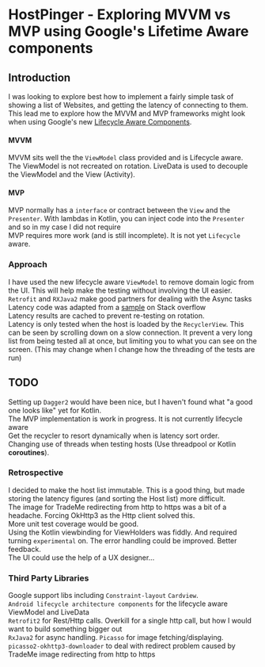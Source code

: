 # HostPinger - Exploring MVVM vs MVP using Google's Lifetime Aware components
 
## Introduction
I was looking to explore best how to implement a fairly simple task of showing a list of Websites, and getting the latency of connecting to them. 
This lead me to explore how the MVVM and MVP frameworks might look when using Google's new [Lifecycle Aware Components](https://developer.android.com/topic/libraries/architecture/lifecycle.html).<br>

#### MVVM
MVVM sits well the the `ViewModel` class provided and is Lifecycle aware. The ViewModel is not recreated on rotation. LiveData is used to decouple the ViewModel and the View (Activity).   
  
#### MVP
MVP normally has a `interface` or contract between the `View` and the `Presenter`. With lambdas in Kotlin, you can inject code into the `Presenter` and so in my case I did not require  
MVP requires more work (and is still incomplete). It is not yet `Lifecycle` aware.

### Approach
I have used the new lifecycle aware `ViewModel` to remove domain logic from the UI. This will help make the testing without involving the UI easier.<br>
`Retrofit` and `RXJava2` make good partners for dealing with the Async tasks<br>
Latency code was adapted from a [sample](https://stackoverflow.com/a/37868059/113012) on Stack overflow <br>
Latency results are cached to prevent re-testing on rotation.<br>
Latency is only tested when the host is loaded by the `RecyclerView`. 
This can be seen by scrolling down on a slow connection. It prevent a very long list from being tested all at once, but limiting you to what you can see on the screen. (This may change when I change how the threading of the tests are run)

## TODO
Setting up `Dagger2` would have been nice, but I haven't found what "a good one looks like" yet for Kotlin. <br>
The MVP implementation is work in progress. It is not currently lifecycle aware<br>
Get the recycler to resort dynamically when is latency sort order.<br>
Changing use of threads when testing hosts (Use threadpool or Kotlin **coroutines**).<br>

### Retrospective
I decided to make the host list immutable. This is a good thing, but made storing the latency figures (and sorting the Host list) more difficult.<br>
The image for TradeMe redirecting from http to https was a bit of a headache. Forcing OkHttp3 as the Http client solved this.<br>
More unit test coverage would be good.<br>
Using the Kotlin viewbinding for ViewHolders was fiddly. And required turning `experimental` on.
The error handling could be improved. Better feedback.<br>
The UI could use the help of a UX designer...<br>

### Third Party Libraries
Google support libs including `Constraint-layout` `Cardview`.<br>
`Android lifecycle architecture components` for the lifecycle aware ViewModel and LiveData<br>
`Retrofit2` for Rest/Http calls. Overkill for a single http call, but how I would want to build something bigger out <br>
`RxJava2` for async handling.
`Picasso` for image fetching/displaying. <br>
`picasso2-okhttp3-downloader` to deal with redirect problem caused by TradeMe image redirecting from http to https

